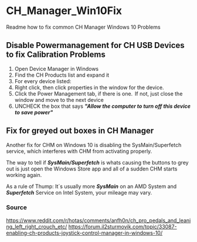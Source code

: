# CH_Manager_Win10Fix
Readme how to fix common CH Manager Windows 10 Problems

## Disable Powermanagement for CH USB Devices to fix Calibration Problems 

1. Open Device Manager in Windows 
2. Find the CH Products list and expand it 
3. For every device listed: 
 1. Right click, then click properties in the window for the device.  
 2. Click the Power Management tab, if there is one.  If not, just close the window and move to the next device 
 3. UNCHECK the box that says ***"Allow the computer to turn off this device to save power"***


## Fix for greyed out boxes in CH Manager

Another fix for CHM on Windows 10 is disabling the SysMain/Superfetch service, which interferes with CHM from activating properly.

The way to tell if ***SysMain/Superfetch*** is whats causing the buttons to grey out is just open the Windows Store app and all of a sudden CHM starts working again.

As a rule of Thump: It´s usually more ***SysMain*** on an AMD System and ***Superfetch*** Service on Intel System, your mileage may vary.

### Source 

https://www.reddit.com/r/hotas/comments/anfh0n/ch_pro_pedals_and_leaning_left_right_crouch_etc/
https://forum.il2sturmovik.com/topic/33087-enabling-ch-products-joystick-control-manager-in-windows-10/
